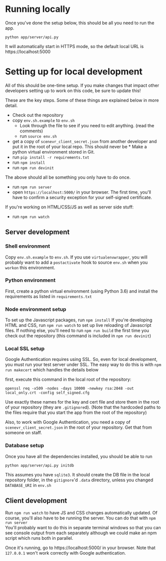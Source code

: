 # Running locally

Once you've done the setup below, this should be all you need to run the app.

`python app/server/api.py`

It will automatically start in HTTPS mode, so the default local URL is https://localhost:5000


# Setting up for local development

All of this should be one-time setup. If you make changes that impact other developers setting up to work on this code, be sure to update this!

These are the key steps. Some of these things are explained below in more detail.

* Check out the repository
* copy `env.sh.example` to `env.sh`
  * Look through the file to see if you need to edit anything. (read the comments)
  * run `source env.sh`
* get a copy of `scenevr_client_secret.json` from another developer and put it in the root of your local repo. This should never be * Make a python virtual environment
stored in Git.
* run `pip install -r requirements.txt`
* run `npm install`
* run `npm run devinit`

The above should all be something you only have to do once.

* run `npm run server`
* open `https://localhost:5000/` in your browser. The first time, you'll have to confirm a security exception for your self-signed certificate.

If you're working on HTML/CSS/JS as well as server side stuff:
* run `npm run watch`

## Server development
### Shell environment

Copy `env.sh.example` to `env.sh`. If you use `virtualenvwrapper`, you will probably want to add a `postactivate` hook to source `env.sh` when you `workon` this environment.

### Python environment

First, create a python virtual environment (using Python 3.6) and install the requirements as listed in `requirements.txt`

### Node environment setup

To set up the Javascript packages, run `npm install`
If you're developing HTML and CSS, run `npm run watch` to set up live reloading of Javascript files.
If nothing else, you'll need to run `npm run build` the first time you check out the repository (this command is included in `npm run devinit`)

### Local SSL setup
Google Authentication requires using SSL. So, even for local development, you must run your test server under SSL.
The easy way to do this is with `npm run makecert` which handles the details below

first, execute this command in the local root of the repository:

`openssl req -x509 -nodes -days 10000 -newkey rsa:2048 -out local_only.crt -config self_signed.cfg`

Use exactly these names for the key and cert file and store them in the root of your repository (they are `.gitignore`d).
(Note that the hardcoded paths to the files require that you start the app from the root of the repository)

Also, to work with Google Authentication, you need a copy of `scenevr_client_secret.json` in the root of your repository.
Get that from someone on staff.

### Database setup

Once you have all the dependencies installed, you should be able to run

    python app/server/api.py initdb

This assumes you have `sqlite3`. It should create the DB file in the local repository folder, in the `gitignore`'d `.data` directory, unless you changed `DATABASE_URI` in `env.sh`

## Client development

Run `npm run watch` to have JS and CSS changes automatically updated.
Of course, you'll also have to be running the server. You can do that with `npm run server`  
You'll probably want to do this in separate terminal windows so that you can see console output from each separately although we could make an npm script which runs both in parallel.

Once it's running, go to https://localhost:5000/ in your browser. Note that `127.0.0.1` won't work correctly with Google authentication.
